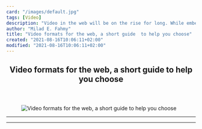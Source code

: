 ```yaml
---
card: "/images/default.jpg"
tags: [Video]
description: "Video in the web will be on the rise for long. While embeddin"
author: "Milad E. Fahmy"
title: "Video formats for the web, a short guide  to help you choose"
created: "2021-08-16T10:06:11+02:00"
modified: "2021-08-16T10:06:11+02:00"
---
```

<div class="site-wrapper">
<main id="site-main" class="site-main outer">
<div class="inner">
<article class="post-full post tag-video tag-web-development tag-tech ">
<header class="post-full-header">
<h1 class="post-full-title">Video formats for the web, a short guide  to help you choose</h1>
</header>
<figure class="post-full-image">
<picture>
<source media="(max-width: 700px)" sizes="1px" srcset="data:image/gif;base64,R0lGODlhAQABAIAAAAAAAP///yH5BAEAAAAALAAAAAABAAEAAAIBRAA7 1w">
<source media="(min-width: 701px)" sizes="(max-width: 800px) 400px,
(max-width: 1170px) 700px,
1400px" srcset="/news/content/images/size/w300/2019/07/photo-1440404653325-ab127d49abc1-1.jpg 300w,
/news/content/images/size/w600/2019/07/photo-1440404653325-ab127d49abc1-1.jpg 600w,
/news/content/images/size/w1000/2019/07/photo-1440404653325-ab127d49abc1-1.jpg 1000w,
/news/content/images/size/w2000/2019/07/photo-1440404653325-ab127d49abc1-1.jpg 2000w">
<img onerror="this.style.display='none'" src="/news/content/images/size/w2000/2019/07/photo-1440404653325-ab127d49abc1-1.jpg" alt="Video formats for the web, a short guide  to help you choose">
</picture>
</figure>
<section class="post-full-content">
<div class="post-content">
</div>
<hr>
<hr>
</section>
</article>
</div>
</main>
</div>
<!-- Google Tag Manager (noscript) -->
<!-- End Google Tag Manager (noscript) -->
